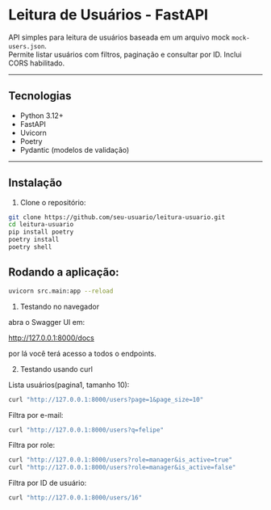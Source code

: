 # Leitura de Usuários - FastAPI

API simples para leitura de usuários baseada em um arquivo mock `mock-users.json`.  
Permite listar usuários com filtros, paginação e consultar por ID. Inclui CORS habilitado.

---

## Tecnologias

- Python 3.12+
- FastAPI
- Uvicorn
- Poetry
- Pydantic (modelos de validação)

---

## Instalação

1. Clone o repositório:

```bash
git clone https://github.com/seu-usuario/leitura-usuario.git
cd leitura-usuario
pip install poetry
poetry install
poetry shell
```
## Rodando a aplicação:

```bash
uvicorn src.main:app --reload
```
1. Testando no navegador

abra o Swagger UI em: 

http://127.0.0.1:8000/docs

por lá você terá acesso a todos o endpoints.

2. Testando usando curl

Lista usuários(pagina1, tamanho 10):
```bash
curl "http://127.0.0.1:8000/users?page=1&page_size=10"
```
Filtra por e-mail:
```bash
curl "http://127.0.0.1:8000/users?q=felipe"
```
Filtra por role:
```bash
curl "http://127.0.0.1:8000/users?role=manager&is_active=true"
curl "http://127.0.0.1:8000/users?role=manager&is_active=false"
```
Filtra por ID de usuário:
```bash
curl "http://127.0.0.1:8000/users/16"
```